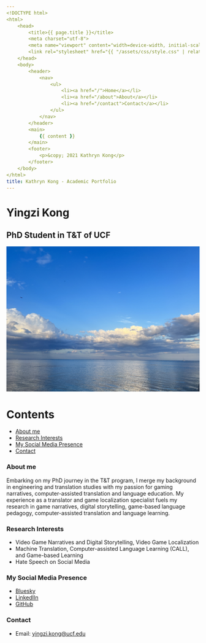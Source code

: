 ```yaml
---
<!DOCTYPE html>
<html>
    <head>
        <title>{{ page.title }}</title>
        <meta charset="utf-8">
        <meta name="viewport" content="width=device-width, initial-scale=1">
        <link rel="stylesheet" href="{{ "/assets/css/style.css" | relative_url }}">
    </head>
    <body>
        <header>
            <nav>
                <ul>
                    <li><a href="/">Home</a></li>
                    <li><a href="/about">About</a></li>
                    <li><a href="/contact">Contact</a></li>
                </ul>
            </nav>
        </header>
        <main>
            {{ content }}
        </main>
        <footer>
            <p>&copy; 2021 Kathryn Kong</p>
        </footer>
    </body>
</html>
title: Kathryn Kong - Academic Portfolio
---
```

<!-- omit in toc -->
# Yingzi Kong
<!-- omit in toc -->
## PhD Student in T&T of UCF

![Featured Image](/assets/florida.jpg)

<!-- omit in toc -->
# Contents
- [About me](#about-me)
- [Research Interests](#research-interests)
- [My Social Media Presence](#my-social-media-presence)
- [Contact](#contact)

### About me

Embarking on my PhD journey in the T&T program, I merge my background in engineering and translation studies with my passion for gaming narratives, computer-assisted translation and language education. My experience as a translator and game localization specialist fuels my research in game narratives, digital storytelling, game-based language pedagogy, computer-assisted translation and language learning.

### Research Interests

- Video Game Narratives and Digital Storytelling, Video Game Localization
- Machine Translation, Computer-assisted Language Learning (CALL), and Game-based Learning
- Hate Speech on Social Media

### My Social Media Presence

- [Bluesky](https://bsky.app/profile/yingzi.bsky.social)
- [LinkedIIn](https://www.linkedin.com/in/kathryn-kong-531537159/)
- [GitHub](https://github.com/kathrynkong)

### Contact

- Email: yingzi.kong@ucf.edu